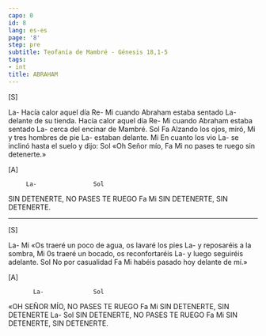 ```yaml
---
capo: 0
id: 8
lang: es-es
page: '8'
step: pre
subtitle: Teofanía de Mambré - Génesis 18,1-5
tags:
- int
title: ABRAHAM
---
```


[S]

La-
Hacía calor aquel día
Re-        Mi
cuando Abraham estaba sentado
               La-
delante de su tienda.
Hacía calor aquel día
Re-       Mi
cuando Abraham estaba sentado
                         La-
cerca del encinar de Mambré.
           Sol      Fa
Alzando los ojos, miró,
                  Mi
y tres hombres de pie
          La-
estaban delante.
              Mi
En cuanto los vio
                            La-
se inclinó hasta el suelo y dijo:
          Sol
«Oh Señor mío,
             Fa            Mi
no pases te ruego sin detenerte.»

[A]

         La-                Sol
SIN DETENERTE, NO PASES TE RUEGO
         Fa             Mi
SIN DETENERTE, SIN DETENERTE.

---

[S]

La-                   Mi
«Os traeré un poco de agua,
os lavaré los pies
                  La-
y reposaréis a la sombra,
               Mi
0s traeré un bocado, os reconfortaréis
                     La-
y luego seguiréis adelante.
             Sol
No por casualidad
              Fa             Mi
habéis pasado hoy delante de mí.»

[A]

           La-              Sol
«OH SEÑOR MÍO, NO PASES TE RUEGO
         Fa             Mi
SIN DETENERTE, SIN DETENERTE
         La-                Sol
SIN DETENERTE, NO PASES TE RUEGO
         Fa             Mi
SIN DETENERTE, SIN DETENERTE.
